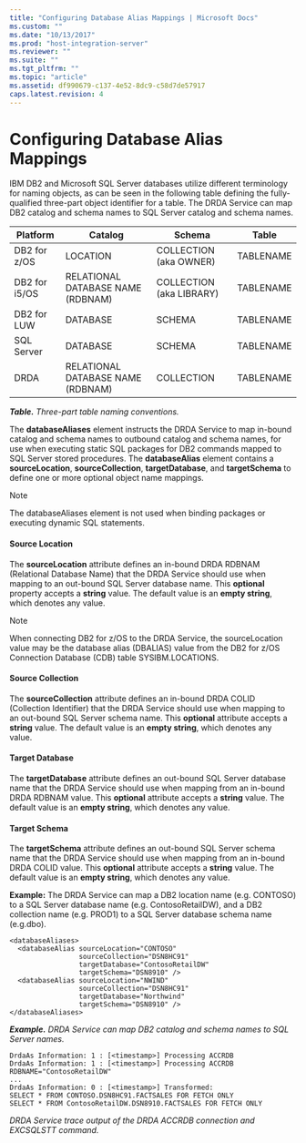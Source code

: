 ```yaml
---
title: "Configuring Database Alias Mappings | Microsoft Docs"
ms.custom: ""
ms.date: "10/13/2017"
ms.prod: "host-integration-server"
ms.reviewer: ""
ms.suite: ""
ms.tgt_pltfrm: ""
ms.topic: "article"
ms.assetid: df990679-c137-4e52-8dc9-c58d7de57917
caps.latest.revision: 4
---
```

# Configuring Database Alias Mappings
IBM DB2 and Microsoft SQL Server databases utilize different terminology for naming objects, as can be seen in the following table defining the fully-qualified three-part object identifier for a table. The DRDA Service can map DB2 catalog and schema names to SQL Server catalog and schema names.  
  
|Platform|Catalog|Schema|Table|  
|--------------|-------------|------------|-----------|  
|DB2 for z/OS|LOCATION|COLLECTION (aka OWNER)|TABLENAME|  
|DB2 for i5/OS|RELATIONAL DATABASE NAME (RDBNAM)|COLLECTION (aka LIBRARY)|TABLENAME|  
|DB2 for LUW|DATABASE|SCHEMA|TABLENAME|  
|SQL Server|DATABASE|SCHEMA|TABLENAME|  
|DRDA|RELATIONAL DATABASE NAME (RDBNAM)|COLLECTION|TABLENAME|  
  
 ***Table.** Three-part table naming conventions.*  
  
 The **databaseAliases** element instructs the DRDA Service to map in-bound catalog and schema names to outbound catalog and schema names, for use when executing static SQL packages for DB2 commands mapped to SQL Server stored procedures. The **databaseAlias** element contains a **sourceLocation**, **sourceCollection**, **targetDatabase**, and **targetSchema** to define one or more optional object name mappings.  
  
> [!NOTE]
>  The databaseAliases element is not used when binding packages or executing dynamic SQL statements.  
  
#### Source Location  
 The **sourceLocation** attribute defines an in-bound DRDA RDBNAM (Relational Database Name) that the DRDA Service should use when mapping to an out-bound SQL Server database name. This **optional** property accepts a **string** value. The default value is an **empty string**, which denotes any value.  
  
> [!NOTE]
>  When connecting DB2 for z/OS to the DRDA Service, the sourceLocation value may be the database alias (DBALIAS) value from the DB2 for z/OS Connection Database (CDB) table SYSIBM.LOCATIONS.  
  
#### Source Collection  
 The **sourceCollection** attribute defines an in-bound DRDA COLID (Collection Identifier) that the DRDA Service should use when mapping to an out-bound SQL Server schema name. This **optional** attribute accepts a **string** value. The default value is an **empty string**, which denotes any value.  
  
#### Target Database  
 The **targetDatabase** attribute defines an out-bound SQL Server database name that the DRDA Service should use when mapping from an in-bound DRDA RDBNAM value. This **optional** attribute accepts a **string** value. The default value is an **empty string**, which denotes any value.  
  
#### Target Schema  
 The **targetSchema** attribute defines an out-bound SQL Server schema name that the DRDA Service should use when mapping from an in-bound DRDA COLID value. This **optional** attribute accepts a **string** value. The default value is an **empty string**, which denotes any value.  
  
 **Example:** The DRDA Service can map a DB2 location name (e.g. CONTOSO) to a SQL Server database name (e.g. ContosoRetailDW), and a DB2 collection name (e.g. PROD1) to a SQL Server database schema name (e.g.dbo).  
  
```  
<databaseAliases>  
  <databaseAlias sourceLocation="CONTOSO"  
                 sourceCollection="DSN8HC91"  
                 targetDatabase="ContosoRetailDW"  
                 targetSchema="DSN8910" />  
  <databaseAlias sourceLocation="NWIND"  
                 sourceCollection="DSN8HC91"  
                 targetDatabase="Northwind"  
                 targetSchema="DSN8910" />  
</databaseAliases>  
```  
  
 ***Example.** DRDA Service can map DB2 catalog and schema names to SQL Server names.*  
  
```  
DrdaAs Information: 1 : [<timestamp>] Processing ACCRDB  
DrdaAs Information: 1 : [<timestamp>] Processing ACCRDB RDBNAME="ContosoRetailDW"  
...  
DrdaAs Information: 0 : [<timestamp>] Transformed:  
SELECT * FROM CONTOSO.DSN8HC91.FACTSALES FOR FETCH ONLY  
SELECT * FROM ContosoRetailDW.DSN8910.FACTSALES FOR FETCH ONLY  
```  
  
 *DRDA Service trace output of the DRDA ACCRDB connection and EXCSQLSTT command.*